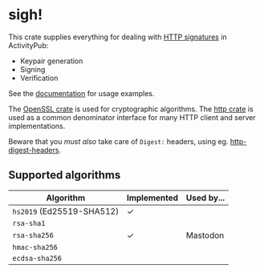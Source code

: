 # sigh!

This crate supplies everything for dealing with [HTTP
signatures](https://datatracker.ietf.org/doc/html/draft-cavage-http-signatures-12)
in ActivityPub:

- Keypair generation
- Signing
- Verification

See the [documentation](https://docs.rs/sigh) for usage examples.

The [OpenSSL crate](https://crates.io/crates/openssl) is used for
cryptographic algorithms. The [http
crate](https://crates.io/crates/http) is used as a common denominator
interface for many HTTP client and server implementations.

Beware that you *must also* take care of `Digest:` headers, using
eg. [http-digest-headers](https://github.com/dskyberg/http_digest_headers).

## Supported algorithms

| Algorithm                 | Implemented | Used by... |
|---------------------------|-------------|------------|
| `hs2019` (Ed25519-SHA512) | ✓           |            |
| `rsa-sha1`                |             |            |
| `rsa-sha256`              | ✓           | Mastodon   |
| `hmac-sha256`             |             |            |
| `ecdsa-sha256`            |             |            |
